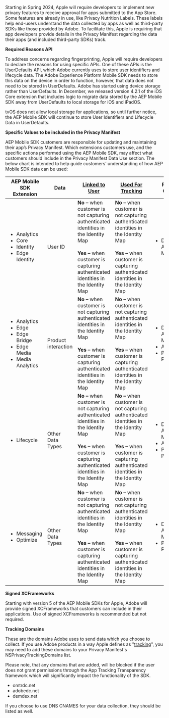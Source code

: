 Starting in Spring 2024, Apple will require developers to implement new privacy features to receive approval for apps submitted to the App Store. Some features are already in use, like Privacy Nutrition Labels. These labels help end-users understand the data collected by apps as well as third-party SDKs like those provided by Adobe. To facilitate this, Apple is requiring that app developers provide details in the Privacy Manifest regarding the data their apps (and included third-party SDKs) track.

**Required Reasons API**

To address concerns regarding fingerprinting, Apple will require developers to declare the reasons for using specific APIs. One of these APIs is the UserDefaults API, which Adobe currently uses to store user identifiers and lifecycle data. The Adobe Experience Platform Mobile SDK needs to store this data on the device in order to function, however, that data does not need to be stored in UserDefaults. Adobe has started using device storage rather than UserDefaults. In December, we released version 4.2.1 of the iOS Core extension that includes logic to migrate data stored by the AEP Mobile SDK away from UserDefaults to local storage for iOS and iPadOS.

<InlineAlert variant="info" slots="text"/>

tvOS does not allow local storage for applications, so until further notice, the AEP Mobile SDK will continue to store User Identifiers and Lifecycle Data in UserDefaults.

**Specific Values to be included in the Privacy Manifest**

AEP Mobile SDK customers are responsible for updating and maintaining their app’s Privacy Manifest. Which extensions customers use, and the specific actions performed using the AEP Mobile SDK, may affect what customers should include in the Privacy Manifest Data Use section. The below chart is intended to help guide customers’ understanding of how AEP Mobile SDK data can be used:

| **AEP Mobile SDK Extension** | **Data** | [**Linked to User**](https://developer.apple.com/app-store/app-privacy-details/#linked-data) | [**Used For Tracking**](https://developer.apple.com/app-store/app-privacy-details/#user-tracking) | **Reason for Collection** |
| --- | --- | --- | --- | --- |
| <ul><li>Analytics</li><li>Core</li><li>Identity</li><li>Edge Identity</li></ul> | User ID | **No –** when customer is not capturing authenticated identities in the Identity Map<br/><br/>**Yes** **–** when customer is capturing authenticated identities in the Identity Map | **No –** when customer is not capturing authenticated identities in the Identity Map</br></br>**Yes** **–** when customer is capturing authenticated identities in the Identity Map | <ul><li>Developer’s Advertising or Marketing</li></ul> |
| <ul><li>Analytics</li><li>Edge</li><li>Edge Bridge</li><li>Edge Media</li><li>Media Analytics</li></ul> | Product interaction | **No –** when customer is not capturing authenticated identities in the Identity Map</br></br>**Yes** **–** when customer is capturing authenticated identities in the Identity Map | **No –** when customer is not capturing authenticated identities in the Identity Map</br></br>**Yes** **–** when customer is capturing authenticated identities in the Identity Map | <ul><li>Developer’s Advertising or Marketing</li><li>Analytics</li><li>Product Personalization</li></ul> |
| <ul><li>Lifecycle</li></ul> | Other Data Types | **No –** when customer is not capturing authenticated identities in the Identity Map</br></br>**Yes** **–** when customer is capturing authenticated identities in the Identity Map | **No –** when customer is not capturing authenticated identities in the Identity Map</br></br>**Yes** **–** when customer is capturing authenticated identities in the Identity Map | <ul><li>Developer’s Advertising or Marketing</li><li>Analytics</li><li>Product Personalization</li></ul> |
| <ul><li>Messaging</li><li>Optimize</li></ul> | Other Data Types | **No –** when customer is not capturing authenticated identities in the Identity Map</br></br>**Yes** **–** when customer is capturing authenticated identities in the Identity Map | **No –** when customer is not capturing authenticated identities in the Identity Map</br></br>**Yes** **–** when customer is capturing authenticated identities in the Identity Map | <ul><li>Developer’s Advertising or Marketing</li><li>Product Personalization</li></ul> |

**Signed XCFrameworks**

Starting with version 5 of the AEP Mobile SDKs for Apple, Adobe will provide signed XCFrameworks that customers can include in their applications. Use of signed XCFrameworks is recommended but not required.

**Tracking Domains**

These are the domains Adobe uses to send data which you choose to collect. If you use Adobe products in a way Apple defines as "[tracking](https://developer.apple.com/app-store/user-privacy-and-data-use/)", you may need to add these domains to your Privacy Manifest's NSPrivacyTrackingDomains list.

<InlineAlert variant="warningΩ" slots="text"/>

Please note, that any domains that are added, will be blocked if the user does not grant permissions through the App Tracking Transparency framework which will significantly impact the functionality of the SDK.

* omtrdc.net
* adobedc.net
* demdex.net

<InlineAlert variant="info" slots="text"/>

If you choose to use DNS CNAMES for your data collection, they should be listed as well.
